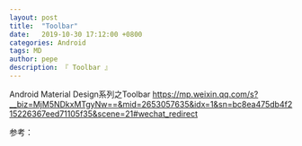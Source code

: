```yaml
---
layout: post
title:  "Toolbar"
date:   2019-10-30 17:12:00 +0800
categories: Android
tags: MD
author: pepe
description: 『 Toolbar 』
---
```


Android Material Design系列之Toolbar
https://mp.weixin.qq.com/s?__biz=MjM5NDkxMTgyNw==&mid=2653057635&idx=1&sn=bc8ea475db4f215226367eed71105f35&scene=21#wechat_redirect

























参考：




















